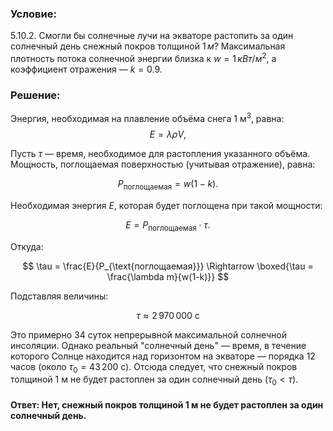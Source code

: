 ###  Условие:

$5.10.2.$ Смогли бы солнечные лучи на экваторе растопить за один солнечный день снежный покров толщиной $1 \,м$? Максимальная плотность потока солнечной энергии близка к $w = 1 \,кВт/м^2$, а коэффициент отражения — $k=0.9$.

###  Решение:

Энергия, необходимая на плавление объёма снега $1 \mathrm{~м}^3$, равна:
$$
E = \lambda \rho V,
$$

Пусть $\tau$ — время, необходимое для растопления указанного объёма. Мощность, поглощаемая поверхностью (учитывая отражение), равна:

$$
P_{\text{поглощаемая}} = w (1 - k).
$$

Необходимая энергия $E$, которая будет поглощена при такой мощности:

$$
E = P_{\text{поглощаемая}} \cdot \tau.
$$

Откуда:

$$
\tau = \frac{E}{P_{\text{поглощаемая}}} \Rightarrow \boxed{\tau = \frac{\lambda m}{w(1-k)}}
$$

Подставляя величины:

$$
\tau\approx 2\,970\,000\mathrm{~с}
$$

Это примерно $34$ суток непрерывной максимальной солнечной инсоляции. Однако реальный "солнечный день" — время, в течение которого Солнце находится над горизонтом на экваторе — порядка 12 часов (около $\tau_0 = 43\,200 \mathrm{~с}$). Отсюда следует, что снежный покров толщиной 1 м не будет растоплен за один солнечный день $(\tau_0 < \tau)$.

####  Ответ: Нет, снежный покров толщиной 1 м не будет растоплен за один солнечный день.